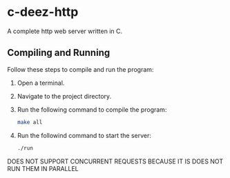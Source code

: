 # c-deez-http
A complete http web server written in C.

## Compiling and Running

Follow these steps to compile and run the program:

1. Open a terminal.

2. Navigate to the project directory.

3. Run the following command to compile the program:

   ```bash
   make all

4. Run the followind command to start the server:
   ```bash
   ./run

DOES NOT SUPPORT CONCURRENT REQUESTS BECAUSE IT IS DOES NOT RUN THEM IN PARALLEL 
